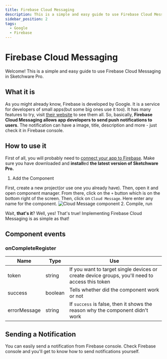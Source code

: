 ```yaml
---
title: Firebase Cloud Messaging
description: This is a simple and easy guide to use Firebase Cloud Messaging in Sketchware Pro.
sidebar_position: 2
tags:
  - Google
  - Firebase
---
```

# Firebase Cloud Messaging
Welcome! This is a simple and easy guide to use Firebase Cloud Messaging in Sketchware Pro.

## What it is
As you might already know, Firebase is developed by Google. It is a service for developers of small apps(but some big ones use it too). It has many features to try, visit [their website](https://firebase.google.com) to see them all. So, basically, **Firebase Cloud Messaging allows app developers to send push notifications to users**. The notification can have a image, title, description and more - just check it in Firebase console.
## How to use it
First of all, you will probably need to [connect your app to Firebase](connect-to-firebase). Make sure you have downloaded and **install**ed **the latest version of Sketchware Pro.**

1. Add the Component

First, create a new project(or use one you already have). Then, open it and open component manager. From there, click on the `+` button which is on the bottom right of the screen. Then, click on `Cloud Message`. Here enter any name for the component.
![Cloud Message component](/img/cloud_message.jpg)
2. Compile, run

Wait, **that's it**? Well, yes! That's true! Implementing Firebase Cloud Messaging is as simple as that!

## Component events
### onCompleteRegister

  | Name | Type | Use |
  | ---- | ---- | --- |
  | token | string | If you want to target single devices or create device groups, you'll need to access this token |
  | success | boolean | Tells whether did the component work or not |
  | errorMessage | string | If `success` is false, then it shows the reason why the component didn't work |

## Sending a Notification
You can easily send a notification from Firebase console. Check Firebase console and you'll get to know how to send notifications yourself.